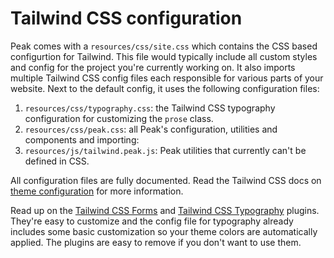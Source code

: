 # Tailwind CSS configuration

Peak comes with a `resources/css/site.css` which contains the CSS based configurtion for Tailwind. This file would typically include all custom styles and config for the project you're currently working on. It also imports multiple Tailwind CSS config files each responsible for various parts of your website. Next to the default config, it uses the following configuration files:

1. `resources/css/typography.css`: the Tailwind CSS typography configuration for customizing the `prose` class.
2. `resources/css/peak.css`: all Peak's configuration, utilities and components and importing:
3. `resources/js/tailwind.peak.js`: Peak utilities that currently can't be defined in CSS.

All configuration files are fully documented. Read the Tailwind CSS docs on [theme configuration](https://tailwindcss.com/docs/theme/) for more information.

Read up on the [Tailwind CSS Forms](https://github.com/tailwindlabs/tailwindcss-forms) and [Tailwind CSS Typography](https://github.com/tailwindlabs/tailwindcss-typography) plugins. They're easy to customize and the config file for typography already includes some basic customization so your theme colors are automatically applied. The plugins are easy to remove if you don't want to use them.
